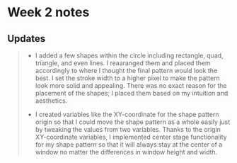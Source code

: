 # Week 2 notes

## Updates

> - I added a few shapes within the circle including rectangle, quad, triangle, and even lines. I reaaranged them and placed them accordingly to where I thought the final pattern would look the best. I set the stroke width to a higher pixel to make the pattern look more solid and appealing. There was no exact reason for the placement of the shapes; I placed them based on my intuition and aesthetics. 
>
> - I created variables like the XY-coordinate for the shape pattern origin so that I could move the shape pattern as a whole easily just by tweaking the values from two variables. Thanks to the origin XY-coordinate variables, I implemented center stage functionality for my shape pattern so that it will always stay at the center of a window no matter the differences in window height and width. 
